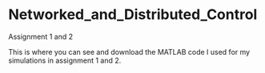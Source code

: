 # Networked_and_Distributed_Control
Assignment 1 and 2

This is where you can see and download the MATLAB code I used for my simulations in assignment 1 and 2. 
